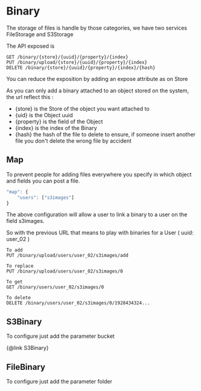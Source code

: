# Binary

The storage of files is handle by those categories, we have two services FileStorage and S3Storage

The API exposed is

```
GET /binary/{store}/{uuid}/{property}/{index}
PUT /binary/upload/{store}/{uuid}/{property}/{index}
DELETE /binary/{store}/{uuid}/{property}/{index}/{hash}
```

You can reduce the exposition by adding an expose attribute as on Store

As you can only add a binary attached to an object stored on the system, the url reflect this :

- \{store} is the Store of the object you want attached to
- \{uid} is the Object uuid
- \{property} is the field of the Object
- \{index} is the index of the Binary
- \{hash} the hash of the file to delete to ensure, if someone insert another file you don't delete the wrong file by accident

## Map

To prevent people for adding files everywhere you specify in which object and fields you can post a file.

```javascript title="webda.config.json"
"map": {
	"users": ["s3images"]
}
```

The above configuration will allow a user to link a binary to a user on the field s3images.

So with the previous URL that means to play with binaries for a User ( uuid: user_02 )

```
To add
PUT /binary/upload/users/user_02/s3images/add

To replace
PUT /binary/upload/users/user_02/s3images/0

To get
GET /binary/users/user_02/s3images/0

To delete
DELETE /binary/users/user_02/s3images/0/1928434324...
```

## S3Binary

To configure just add the parameter bucket

\{@link S3Binary}

## FileBinary

To configure just add the parameter folder
